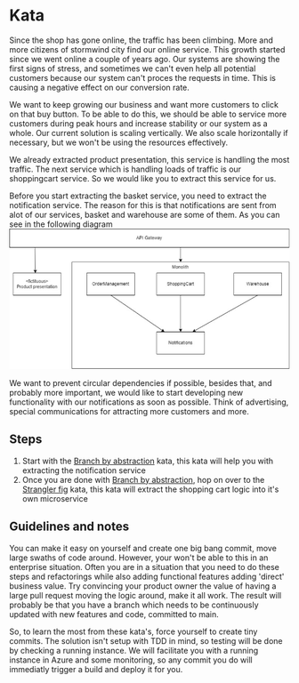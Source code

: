 # Kata

Since the shop has gone online, the traffic has been climbing. More and more citizens of stormwind city find our online service. This growth started since we went online a couple of years ago.
Our systems are showing the first signs of stress, and sometimes we can't even help all potential customers because our system can't proces the requests in time. This is causing a negative effect on our conversion rate.

We want to keep growing our business and want more customers to click on that buy button. To be able to do this, we should be able to service more customers during peak hours and increase stability or our system as a whole.
Our current solution is scaling vertically. We also scale horizontally if necessary, but we won't be using the resources effectively.

We already extracted product presentation, this service is handling the most traffic. The next service which is handling loads of traffic is our shoppingcart service. So we would like you to extract this service for us.

Before you start extracting the basket service, you need to extract the notification service. The reason for this is that notifications are sent from alot of our services, basket and warehouse are some of them. As you can see in the following diagram
![](components.jpg)

We want to prevent circular dependencies if possible, besides that, and probably more important, we would like to start developing new functionality with our notifications as soon as possible. Think of advertising, special communications for attracting more customers and more.

## Steps
1. Start with the [Branch by abstraction](./BranchByAbstraction.md) kata, this kata will help you with extracting the notification service
1. Once you are done with [Branch by abstraction](./BranchByAbstraction.md), hop on over to the [Strangler fig](./StranglerFig.md) kata, this kata will extract the shopping cart logic into it's own microservice

## Guidelines and notes
You can make it easy on yourself and create one big bang commit, move large swaths of code around. However, your won't be able to this in an enterprise situation. Often you are in a situation that you need to do these steps and refactorings while also adding functional features adding 'direct' business value.
Try convincing your product owner the value of having a large pull request moving the logic around, make it all work. The result will probably be that you have a branch which needs to be continuously updated with new features and code, committed to main.

So, to learn the most from these kata's, force yourself to create tiny commits. The solution isn't setup with TDD in mind, so testing will be done by checking a running instance.
We will facilitate you with a running instance in Azure and some monitoring, so any commit you do will immediatly trigger a build and deploy it for you.